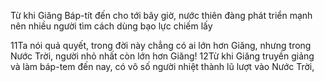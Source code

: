 Từ khi Giăng Báp-tít đến cho tới bây giờ,
nước thiên đàng phát triển mạnh nên nhiều người tìm cách dùng bạo lực chiếm lấy

11Ta nói quả quyết,
trong đời này chẳng có ai lớn hơn Giăng,
nhưng trong Nước Trời, người nhỏ nhất còn lớn hơn Giăng!
12Từ khi Giăng truyền giảng và làm báp-tem đến nay,
có vô số người nhiệt thành lũ lượt vào Nước Trời,